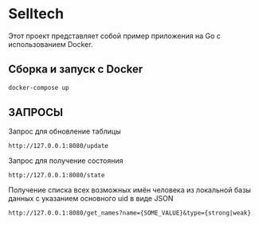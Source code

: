 # Selltech

Этот проект представляет собой пример приложения на Go с использованием Docker.

## Сборка и запуск с Docker

```bash
docker-compose up
```

## ЗАПРОСЫ
Запрос для обновление таблицы
```
http://127.0.0.1:8080/update 
```

Запрос для получение состояния
```
http://127.0.0.1:8080/state
```

Получение списка всех возможных имён человека из локальной базы данных с указанием
основного uid в виде JSON
```
http://127.0.0.1:8080/get_names?name={SOME_VALUE}&type={strong|weak}
```